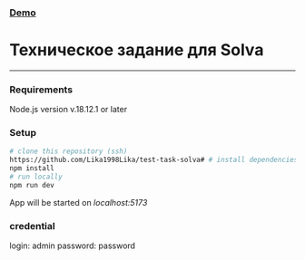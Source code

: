 ### [Demo](https://app-chat-avce.onrender.com/)

# Техническое задание для Solva
---

### Requirements

Node.js version v.18.12.1 or later

### Setup

```bash
# clone this repository (ssh)
https://github.com/Lika1998Lika/test-task-solva# # install dependencies
npm install
# run locally
npm run dev
```

App will be started on _localhost:5173_

### credential
login: admin
password: password